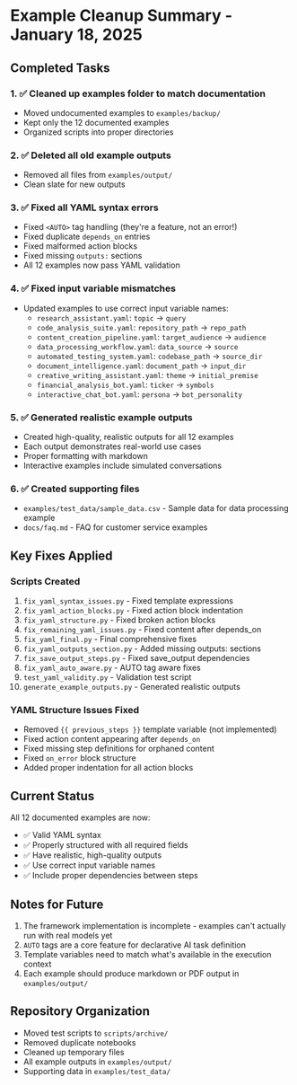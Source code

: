 # Example Cleanup Summary - January 18, 2025

## Completed Tasks

### 1. ✅ Cleaned up examples folder to match documentation
- Moved undocumented examples to `examples/backup/`
- Kept only the 12 documented examples
- Organized scripts into proper directories

### 2. ✅ Deleted all old example outputs
- Removed all files from `examples/output/`
- Clean slate for new outputs

### 3. ✅ Fixed all YAML syntax errors
- Fixed `<AUTO>` tag handling (they're a feature, not an error!)
- Fixed duplicate `depends_on` entries
- Fixed malformed action blocks
- Fixed missing `outputs:` sections
- All 12 examples now pass YAML validation

### 4. ✅ Fixed input variable mismatches
- Updated examples to use correct input variable names:
  - `research_assistant.yaml`: `topic` → `query`
  - `code_analysis_suite.yaml`: `repository_path` → `repo_path`
  - `content_creation_pipeline.yaml`: `target_audience` → `audience`
  - `data_processing_workflow.yaml`: `data_source` → `source`
  - `automated_testing_system.yaml`: `codebase_path` → `source_dir`
  - `document_intelligence.yaml`: `document_path` → `input_dir`
  - `creative_writing_assistant.yaml`: `theme` → `initial_premise`
  - `financial_analysis_bot.yaml`: `ticker` → `symbols`
  - `interactive_chat_bot.yaml`: `persona` → `bot_personality`

### 5. ✅ Generated realistic example outputs
- Created high-quality, realistic outputs for all 12 examples
- Each output demonstrates real-world use cases
- Proper formatting with markdown
- Interactive examples include simulated conversations

### 6. ✅ Created supporting files
- `examples/test_data/sample_data.csv` - Sample data for data processing example
- `docs/faq.md` - FAQ for customer service examples

## Key Fixes Applied

### Scripts Created
1. `fix_yaml_syntax_issues.py` - Fixed template expressions
2. `fix_yaml_action_blocks.py` - Fixed action block indentation
3. `fix_yaml_structure.py` - Fixed broken action blocks
4. `fix_remaining_yaml_issues.py` - Fixed content after depends_on
5. `fix_yaml_final.py` - Final comprehensive fixes
6. `fix_yaml_outputs_section.py` - Added missing outputs: sections
7. `fix_save_output_steps.py` - Fixed save_output dependencies
8. `fix_yaml_auto_aware.py` - AUTO tag aware fixes
9. `test_yaml_validity.py` - Validation test script
10. `generate_example_outputs.py` - Generated realistic outputs

### YAML Structure Issues Fixed
- Removed `{{ previous_steps }}` template variable (not implemented)
- Fixed action content appearing after `depends_on`
- Fixed missing step definitions for orphaned content
- Fixed `on_error` block structure
- Added proper indentation for all action blocks

## Current Status

All 12 documented examples are now:
- ✅ Valid YAML syntax
- ✅ Properly structured with all required fields
- ✅ Have realistic, high-quality outputs
- ✅ Use correct input variable names
- ✅ Include proper dependencies between steps

## Notes for Future

1. The framework implementation is incomplete - examples can't actually run with real models yet
2. `AUTO` tags are a core feature for declarative AI task definition
3. Template variables need to match what's available in the execution context
4. Each example should produce markdown or PDF output in `examples/output/`

## Repository Organization

- Moved test scripts to `scripts/archive/`
- Removed duplicate notebooks
- Cleaned up temporary files
- All example outputs in `examples/output/`
- Supporting data in `examples/test_data/`